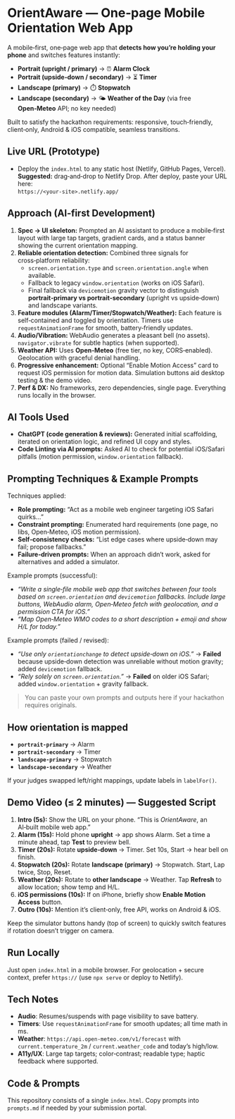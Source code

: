 # OrientAware — One‑page Mobile Orientation Web App

A mobile‑first, one‑page web app that **detects how you’re holding your phone** and switches features instantly:

- **Portrait (upright / primary)** → ⏰ **Alarm Clock**
- **Portrait (upside‑down / secondary)** → ⏳ **Timer**
- **Landscape (primary)** → ⏱️ **Stopwatch**
- **Landscape (secondary)** → 🌤️ **Weather of the Day** (via free **Open‑Meteo** API; no key needed)

Built to satisfy the hackathon requirements: responsive, touch‑friendly, client‑only, Android & iOS compatible, seamless transitions.

## Live URL (Prototype)

- Deploy the `index.html` to any static host (Netlify, GitHub Pages, Vercel).  
  **Suggested:** drag‑and‑drop to Netlify Drop. After deploy, paste your URL here:  
  `https://<your-site>.netlify.app/`

## Approach (AI‑first Development)

1. **Spec → UI skeleton:** Prompted an AI assistant to produce a mobile‑first layout with large tap targets, gradient cards, and a status banner showing the current orientation mapping.
2. **Reliable orientation detection:** Combined three signals for cross‑platform reliability:
   - `screen.orientation.type` and `screen.orientation.angle` when available.
   - Fallback to legacy `window.orientation` (works on iOS Safari).
   - Final fallback via `devicemotion` gravity vector to distinguish **portrait‑primary vs portrait‑secondary** (upright vs upside‑down) and landscape variants.
3. **Feature modules (Alarm/Timer/Stopwatch/Weather):** Each feature is self‑contained and toggled by orientation. Timers use `requestAnimationFrame` for smooth, battery‑friendly updates.
4. **Audio/Vibration:** WebAudio generates a pleasant bell (no assets). `navigator.vibrate` for subtle haptics (when supported).
5. **Weather API:** Uses **Open‑Meteo** (free tier, no key, CORS‑enabled). Geolocation with graceful denial handling.
6. **Progressive enhancement:** Optional “Enable Motion Access” card to request iOS permission for motion data. Simulation buttons aid desktop testing & the demo video.
7. **Perf & DX:** No frameworks, zero dependencies, single page. Everything runs locally in the browser.

## AI Tools Used

- **ChatGPT (code generation & reviews):** Generated initial scaffolding, iterated on orientation logic, and refined UI copy and styles.
- **Code Linting via AI prompts:** Asked AI to check for potential iOS/Safari pitfalls (motion permission, `window.orientation` fallback).

## Prompting Techniques & Example Prompts

Techniques applied:
- **Role prompting:** “Act as a mobile web engineer targeting iOS Safari quirks…”
- **Constraint prompting:** Enumerated hard requirements (one page, no libs, Open‑Meteo, iOS motion permission).
- **Self‑consistency checks:** “List edge cases where upside‑down may fail; propose fallbacks.”
- **Failure‑driven prompts:** When an approach didn’t work, asked for alternatives and added a simulator.

Example prompts (successful):
- *“Write a single‑file mobile web app that switches between four tools based on `screen.orientation` and `devicemotion` fallbacks. Include large buttons, WebAudio alarm, Open‑Meteo fetch with geolocation, and a permission CTA for iOS.”*
- *“Map Open‑Meteo WMO codes to a short description + emoji and show H/L for today.”*

Example prompts (failed / revised):
- *“Use only `orientationchange` to detect upside‑down on iOS.”* → **Failed** because upside‑down detection was unreliable without motion gravity; added `devicemotion` fallback.
- *“Rely solely on `screen.orientation`.”* → **Failed** on older iOS Safari; added `window.orientation` + gravity fallback.

> You can paste your own prompts and outputs here if your hackathon requires originals.

## How orientation is mapped

- **`portrait-primary`** → Alarm
- **`portrait-secondary`** → Timer
- **`landscape-primary`** → Stopwatch
- **`landscape-secondary`** → Weather

If your judges swapped left/right mappings, update labels in `labelFor()`.

## Demo Video (≤ 2 minutes) — Suggested Script

1. **Intro (5s):** Show the URL on your phone. “This is *OrientAware*, an AI‑built mobile web app.”
2. **Alarm (15s):** Hold phone **upright** → app shows Alarm. Set a time a minute ahead, tap **Test** to preview bell.
3. **Timer (20s):** Rotate **upside‑down** → Timer. Set 10s, Start → hear bell on finish.
4. **Stopwatch (20s):** Rotate **landscape (primary)** → Stopwatch. Start, Lap twice, Stop, Reset.
5. **Weather (20s):** Rotate to **other landscape** → Weather. Tap **Refresh** to allow location; show temp and H/L.
6. **iOS permissions (10s):** If on iPhone, briefly show **Enable Motion Access** button.
7. **Outro (10s):** Mention it’s client‑only, free API, works on Android & iOS.

Keep the simulator buttons handy (top of screen) to quickly switch features if rotation doesn’t trigger on camera.

## Run Locally

Just open `index.html` in a mobile browser. For geolocation + secure context, prefer `https://` (use `npx serve` or deploy to Netlify).

## Tech Notes

- **Audio**: Resumes/suspends with page visibility to save battery.
- **Timers**: Use `requestAnimationFrame` for smooth updates; all time math in ms.
- **Weather**: `https://api.open-meteo.com/v1/forecast` with `current.temperature_2m` / `current.weather_code` and today’s high/low.
- **A11y/UX**: Large tap targets; color‑contrast; readable type; haptic feedback where supported.

## Code & Prompts

This repository consists of a single `index.html`. Copy prompts into `prompts.md` if needed by your submission portal.
